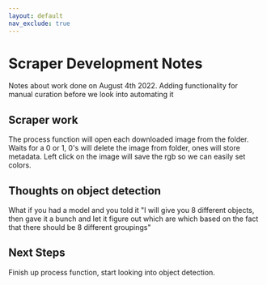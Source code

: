 ```yaml
---
layout: default
nav_exclude: true
---
```

# Scraper Development Notes

Notes about work done on August 4th 2022. Adding functionality for manual curation before we look into automating it

## Scraper work

The process function will open each downloaded image from the folder. Waits for a 0 or 1, 0's will delete the image from folder, ones will store metadata. Left click on the image will save the rgb so we can easily set colors.


## Thoughts on object detection

What if you had a model and you told it "I will give you 8 different objects, then gave it a bunch and let it figure out which are which based on the fact that there should be 8 different groupings" 

## Next Steps

Finish up process function, start looking into object detection.